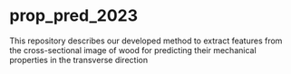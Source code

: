 # prop_pred_2023

This repository describes our developed method to extract features from the cross-sectional image of wood for predicting their mechanical properties in the transverse direction
